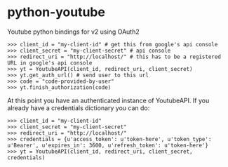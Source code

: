 python-youtube
==============

Youtube python bindings for v2 using OAuth2

    >>> client_id = "my-client-id" # get this from google's api console
    >>> client_secret = "my-client-secret" # api console
    >>> redirect_uri = "http://localhost/" # this has to be a registered URL in google's api console
    >>> yt = YoutubeAPI(client_id, redirect_uri, client_secret)
    >>> yt.get_auth_url() # send user to this url
    >>> code = "code-provided-by-user"
    >>> yt.finish_authorization(code)

At this point you have an authenticated instance of YoutubeAPI.
If you already have a credentials dictionary you can do:

    >>> client_id = "my-client-id"
    >>> client_secret = "my-client-secret"
    >>> redirect_uri = "http://localhost/"
    >>> credentials = {u'access_token': u'token-here', u'token_type': u'Bearer', u'expires_in': 3600, u'refresh_token': u'token-here'}
    >>> yt = YoutubeAPI(client_id, redirect_uri, client_secret, credentials)
